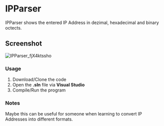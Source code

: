 # IPParser
IPParser shows the entered IP Address in dezimal, hexadecimal and binary octects.   

## Screenshot
![IPParser_fjX4ktssho](https://github.com/jhx0/IPParser/assets/37046652/bf1d6bc3-2f08-4217-b7a8-e857ad7d8eb9)

### Usage
1. Download/Clone the code
2. Open the **.sln** file via **Visual Studio**
3. Compile/Run the program

### Notes
Maybe this can be useful for someone when learning to convert IP Addresses into different formats.
